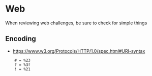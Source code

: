 # Web

When reviewing web challenges, be sure to check for simple things

## Encoding

* https://www.w3.org/Protocols/HTTP/1.0/spec.html#URI-syntax
```
    # = %23
    ? = %3f
    ! = %21
```